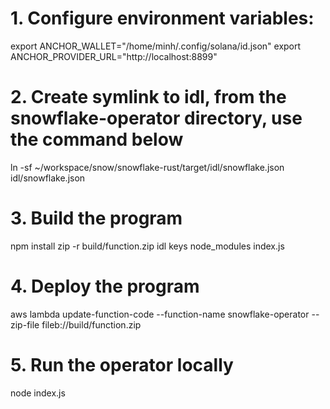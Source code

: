 # 1. Configure environment variables:
export ANCHOR_WALLET="/home/minh/.config/solana/id.json"
export ANCHOR_PROVIDER_URL="http://localhost:8899"

# 2. Create symlink to idl, from the snowflake-operator directory, use the command below
ln -sf ~/workspace/snow/snowflake-rust/target/idl/snowflake.json idl/snowflake.json

# 3. Build the program
npm install
zip -r build/function.zip idl keys node_modules index.js

# 4. Deploy the program
aws lambda update-function-code --function-name snowflake-operator --zip-file fileb://build/function.zip

# 5. Run the operator locally
node index.js
